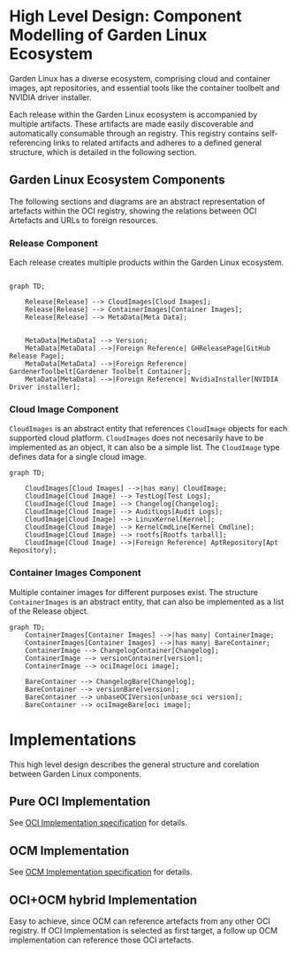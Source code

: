 # High Level Design: Component Modelling of Garden Linux Ecosystem

Garden Linux has a diverse ecosystem, comprising cloud and container images, apt repositories, and essential tools like the container toolbelt and NVIDIA driver installer. 

Each release within the Garden Linux ecosystem is accompanied by multiple artifacts. 
These artifacts are made easily discoverable and automatically consumable through an registry.
This registry contains self-referencing links to related artifacts and adheres to a defined general structure, which is detailed in the following section.



## Garden Linux Ecosystem Components

The following sections and diagrams are an abstract representation of artefacts within the OCI registry,
showing the relations between OCI Artefacts and URLs to foreign resources.

### Release Component
Each release creates multiple products within the Garden Linux ecosystem. 
```mermaid

graph TD;

    Release[Release] --> CloudImages[Cloud Images];
    Release[Release] --> ContainerImages[Container Images];
    Release[Release] --> MetaData[Meta Data];


    MetaData[MetaData] --> Version;
    MetaData[MetaData] -->|Foreign Reference| GHReleasePage[GitHub Release Page];
    MetaData[MetaData] -->|Foreign Reference| GardenerToolbelt[Gardener Toolbelt Container];
    MetaData[MetaData] -->|Foreign Reference| NvidiaInstaller[NVIDIA Driver installer];

```


### Cloud Image Component 
`CloudImages` is an abstract entity that references `CloudImage` objects for each supported cloud platform.
`CloudImages` does not necesarily have to be implemented as an object, it can also be a simple list.
The `CloudImage` type defines data for a single cloud image.


```mermaid
graph TD;

    CloudImages[Cloud Images] -->|has many| CloudImage;
    CloudImage[Cloud Image] --> TestLog[Test Logs];
    CloudImage[Cloud Image] --> Changelog[Changelog];
    CloudImage[Cloud Image] --> AuditLogs[Audit Logs];
    CloudImage[Cloud Image] --> LinuxKernel[Kernel];
    CloudImage[Cloud Image] --> KernelCmdLine[Kernel Cmdline];
    CloudImage[Cloud Image] --> rootfs[Rootfs tarball];
    CloudImage[Cloud Image] -->|Foreign Reference| AptRepository[Apt Repository];

```



### Container Images Component

Multiple container images for different purposes exist.
The structure `ContainerImages` is an abstract entity, that can also be implemented as a list of the Release object.


```mermaid
graph TD;
    ContainerImages[Container Images] -->|has many| ContainerImage;
    ContainerImages[Container Images] -->|has many| BareContainer;
    ContainerImage --> ChangelogContainer[Changelog];
    ContainerImage --> versionContainer[version];
    ContainerImage --> ociImage[oci image];

    BareContainer --> ChangelogBare[Changelog];
    BareContainer --> versionBare[version];
    BareContainer --> unbaseOCIVersion[unbase_oci version];
    BareContainer --> ociImageBare[oci image];
```


# Implementations

This high level design describes the general structure and corelation between Garden Linux components.

## Pure OCI Implementation
See [OCI Implementation specification](oci-implementation-specification.md) for details.

## OCM Implementation 

See [OCM Implementation specification](ocm-implementation-specification.md) for details.


## OCI+OCM hybrid Implementation 

Easy to achieve, since OCM can reference artefacts from any other OCI registry. 
If OCI Implementation is selected as first target, a follow up OCM implementation can reference those 
OCI artefacts.


